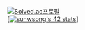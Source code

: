 [![Solved.ac프로필](http://mazassumnida.wtf/api/v2/generate_badge?boj=gbe0808)](https://solved.ac/gbe0808)  
[[![sunwsong's 42 stats](https://badge42.vercel.app/api/v2/cl749fcce00060gkzwm6z3n94/stats?cursusId=21&coalitionId=87)]](https://badge42.vercel.app/api/v2/clj28d0dv000608mcdw54zllw/stats?cursusId=21&coalitionId=87)
